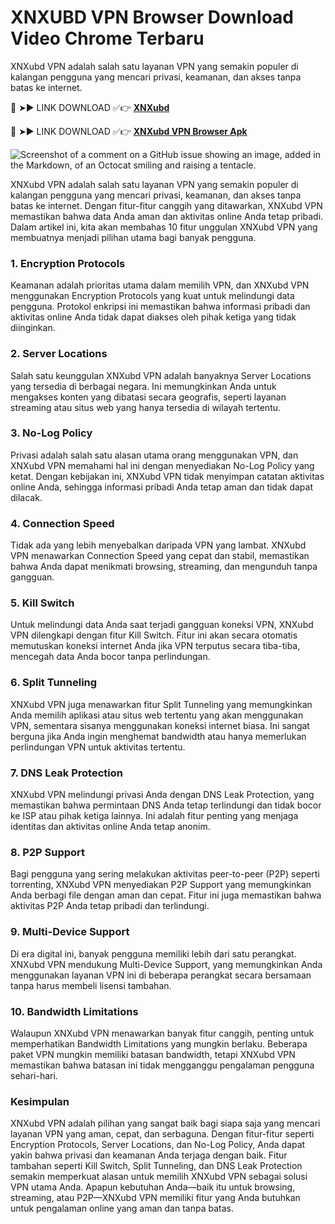 # XNXUBD VPN Browser Download Video Chrome Terbaru

XNXubd VPN adalah salah satu layanan VPN yang semakin populer di kalangan pengguna yang mencari privasi, keamanan, dan akses tanpa batas ke internet. 

🔴 ➤► LINK DOWNLOAD ✅👉 **[XNXubd](https://xnxubd-vpn-browser-apk.kkpbalikpapan.id/)**

🔴 ➤► LINK DOWNLOAD ✅👉 **[XNXubd VPN Browser Apk](https://xnxubd-vpn-browser-apk.kkpbalikpapan.id/)**

![Screenshot of a comment on a GitHub issue showing an image, added in the Markdown, of an Octocat smiling and raising a tentacle.](https://xnxubd-vpn-browser-apk.kkpbalikpapan.id/wp-content/uploads/2024/08/XNXubd-VPN-Browser-Apk.webp)

XNXubd VPN adalah salah satu layanan VPN yang semakin populer di kalangan pengguna yang mencari privasi, keamanan, dan akses tanpa batas ke internet. Dengan fitur-fitur canggih yang ditawarkan, XNXubd VPN memastikan bahwa data Anda aman dan aktivitas online Anda tetap pribadi. Dalam artikel ini, kita akan membahas 10 fitur unggulan XNXubd VPN yang membuatnya menjadi pilihan utama bagi banyak pengguna.

### 1. Encryption Protocols

Keamanan adalah prioritas utama dalam memilih VPN, dan XNXubd VPN menggunakan Encryption Protocols yang kuat untuk melindungi data pengguna. Protokol enkripsi ini memastikan bahwa informasi pribadi dan aktivitas online Anda tidak dapat diakses oleh pihak ketiga yang tidak diinginkan.

### 2. Server Locations

Salah satu keunggulan XNXubd VPN adalah banyaknya Server Locations yang tersedia di berbagai negara. Ini memungkinkan Anda untuk mengakses konten yang dibatasi secara geografis, seperti layanan streaming atau situs web yang hanya tersedia di wilayah tertentu.

### 3. No-Log Policy

Privasi adalah salah satu alasan utama orang menggunakan VPN, dan XNXubd VPN memahami hal ini dengan menyediakan No-Log Policy yang ketat. Dengan kebijakan ini, XNXubd VPN tidak menyimpan catatan aktivitas online Anda, sehingga informasi pribadi Anda tetap aman dan tidak dapat dilacak.

### 4. Connection Speed

Tidak ada yang lebih menyebalkan daripada VPN yang lambat. XNXubd VPN menawarkan Connection Speed yang cepat dan stabil, memastikan bahwa Anda dapat menikmati browsing, streaming, dan mengunduh tanpa gangguan.

### 5. Kill Switch

Untuk melindungi data Anda saat terjadi gangguan koneksi VPN, XNXubd VPN dilengkapi dengan fitur Kill Switch. Fitur ini akan secara otomatis memutuskan koneksi internet Anda jika VPN terputus secara tiba-tiba, mencegah data Anda bocor tanpa perlindungan.

### 6. Split Tunneling

XNXubd VPN juga menawarkan fitur Split Tunneling yang memungkinkan Anda memilih aplikasi atau situs web tertentu yang akan menggunakan VPN, sementara sisanya menggunakan koneksi internet biasa. Ini sangat berguna jika Anda ingin menghemat bandwidth atau hanya memerlukan perlindungan VPN untuk aktivitas tertentu.

### 7. DNS Leak Protection

XNXubd VPN melindungi privasi Anda dengan DNS Leak Protection, yang memastikan bahwa permintaan DNS Anda tetap terlindungi dan tidak bocor ke ISP atau pihak ketiga lainnya. Ini adalah fitur penting yang menjaga identitas dan aktivitas online Anda tetap anonim.

### 8. P2P Support

Bagi pengguna yang sering melakukan aktivitas peer-to-peer (P2P) seperti torrenting, XNXubd VPN menyediakan P2P Support yang memungkinkan Anda berbagi file dengan aman dan cepat. Fitur ini juga memastikan bahwa aktivitas P2P Anda tetap pribadi dan terlindungi.

### 9. Multi-Device Support

Di era digital ini, banyak pengguna memiliki lebih dari satu perangkat. XNXubd VPN mendukung Multi-Device Support, yang memungkinkan Anda menggunakan layanan VPN ini di beberapa perangkat secara bersamaan tanpa harus membeli lisensi tambahan.

### 10. Bandwidth Limitations

Walaupun XNXubd VPN menawarkan banyak fitur canggih, penting untuk memperhatikan Bandwidth Limitations yang mungkin berlaku. Beberapa paket VPN mungkin memiliki batasan bandwidth, tetapi XNXubd VPN memastikan bahwa batasan ini tidak mengganggu pengalaman pengguna sehari-hari.

### Kesimpulan

XNXubd VPN adalah pilihan yang sangat baik bagi siapa saja yang mencari layanan VPN yang aman, cepat, dan serbaguna. Dengan fitur-fitur seperti Encryption Protocols, Server Locations, dan No-Log Policy, Anda dapat yakin bahwa privasi dan keamanan Anda terjaga dengan baik. Fitur tambahan seperti Kill Switch, Split Tunneling, dan DNS Leak Protection semakin memperkuat alasan untuk memilih XNXubd VPN sebagai solusi VPN utama Anda. Apapun kebutuhan Anda—baik itu untuk browsing, streaming, atau P2P—XNXubd VPN memiliki fitur yang Anda butuhkan untuk pengalaman online yang aman dan tanpa batas.

